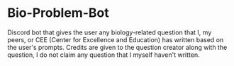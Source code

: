 # Bio-Problem-Bot
Discord bot that gives the user any biology-related question that I, my peers, or CEE (Center for Excellence and Education) has written based on the user's prompts. Credits are given to the question creator along with the question, I do not claim any question that I myself haven't written.
